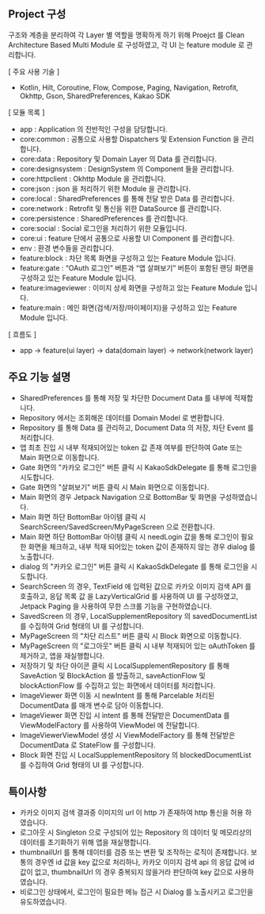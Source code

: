 ## Project 구성
구조와 계층을 분리하여 각 Layer 별 역할을 명확하게 하기 위해 Proejct 를 Clean Architecture Based Multi Module 로 구성하였고, 각 UI 는 feature module 로 관리합니다.

[ 주요 사용 기술 ]
- Kotlin, Hilt, Coroutine, Flow, Compose, Paging, Navigation, Retrofit, Okhttp, Gson, SharedPreferences, Kakao SDK

[ 모듈 목록 ]
- app : Application 의 전반적인 구성을 담당합니다.
- core:common : 공통으로 사용할 Dispatchers 및 Extension Function 을 관리합니다.
- core:data : Repository 및 Domain Layer 의 Data 를 관리합니다.
- core:designsystem : DesignSystem 의 Component 들을 관리합니다.
- core:httpclient : Okhttp Module 을 관리합니다.
- core:json : json 을 처리하기 위한 Module 을 관리합니다.
- core:local : SharedPreferences 를 통해 전달 받은 Data 를 관리합니다.
- core:network : Retrofit 및 통신을 위한 DataSource 를 관리합니다.
- core:persistence : SharedPreferences 를 관리합니다.
- core:social : Social 로그인을 처리하기 위한 모듈입니다.
- core:ui : feature 단에서 공통으로 사용할 UI Component 를 관리합니다.
- env : 환경 변수들을 관리합니다.
- feature:block : 차단 목록 화면을 구성하고 있는 Feature Module 입니다.
- feature:gate : “OAuth 로그인” 버튼과 “앱 살펴보기” 버튼이 포함된 랜딩 화면을 구성하고 있는 Feature Module 입니다.
- feature:imageviewer : 이미지 상세 화면을 구성하고 있는 Feature Module 입니다.
- feature:main : 메인 화면(검색/저장/마이페이지)을 구성하고 있는 Feature Module 입니다.


[ 흐름도 ]
- app -> feature(ui layer) -> data(domain layer) -> network(network layer)


## 주요 기능 설명
- SharedPreferences 를 통해 저장 및 차단한 Document Data 를 내부에 적재합니다.
- Repository 에서는 조회해온 데이터를 Domain Model 로 변환합니다.
- Repository 를 통해 Data 를 관리하고, Document Data 의 저장, 차단 Event 를 처리합니다.
- 앱 최초 진입 시 내부 적재되어있는 token 값 존재 여부를 판단하여 Gate 또는 Main 화면으로 이동합니다.
- Gate 화면의 "카카오 로그인" 버튼 클릭 시 KakaoSdkDelegate 를 통해 로그인을 시도합니다.
- Gate 화면의 "살펴보기" 버튼 클릭 시 Main 화면으로 이동합니다.
- Main 화면의 경우 Jetpack Navigation 으로 BottomBar 및 화면을 구성하였습니다.
- Main 화면 하단 BottomBar 아이템 클릭 시 SearchScreen/SavedScreen/MyPageScreen 으로 전환합니다.
- Main 화면 하단 BottomBar 아이템 클릭 시 needLogin 값을 통해 로그인이 필요한 화면을 체크하고, 내부 적재 되어있는 token 값이 존재하지 않는 경우 dialog 를 노출합니다.
- dialog 의 "카카오 로그인" 버튼 클릭 시 KakaoSdkDelegate 를 통해 로그인을 시도합니다.
- SearchScreen 의 경우, TextField 에 입력된 값으로 카카오 이미지 검색 API 를 호출하고, 응답 목록 값 을 LazyVerticalGrid 를 사용하여 UI 를 구성하였고, Jetpack Paging 을 사용하여 무한 스크롤 기능을 구현하였습니다.
- SavedScreen 의 경우, LocalSupplementRepository 의 savedDocumentList 를 수집하여 Grid 형태의 UI 를 구성합니다.
- MyPageScreen 의 "차단 리스트" 버튼 클릭 시 Block 화면으로 이동합니다.
- MyPageScreen 의 "로그아웃" 버튼 클릭 시 내부 적재되어 있는 oAuthToken 를 제거하고, 앱을 재실행합니다.
- 저장하기 및 차단 아이콘 클릭 시 LocalSupplementRepository 를 통해 SaveAction 및 BlockAction 를 방출하고, saveActionFlow 및 blockActionFlow 를 수집하고 있는 화면에서 데이터를 처리합니다.
- ImageViewer 화면 이동 시 newIntent 를 통해 Parcelable 처리된 DocumentData 를 매개 변수로 담아 이동합니다.
- ImageViewer 화면 진입 시 intent 를 통해 전달받은 DocumentData 를 ViewModelFactory 를 사용하여 ViewModel 에 전달합니다.
- ImageViewerViewModel 생성 시 ViewModelFactory 를 통해 전달받은 DocumentData 로 StateFlow 를 구성합니다.
- Block 화면 진입 시 LocalSupplementRepository 의 blockedDocumentList 를 수집하여 Grid 형태의 UI 를 구성합니다.


## 특이사항
- 카카오 이미지 검색 결과중 이미지의 url 이 http 가 존재하여 http 통신을 허용 하였습니다.
- 로그아웃 시 Singleton 으로 구성되어 있는 Repository 의 데이터 및 메모리상의 데이터를 초기화하기 위해 앱을 재실행합니다.
- thumbnailUrl 를 통해 데이터를 검증 또는 변환 및 조작하는 로직이 존재합니다. 보통의 경우엔 id 값을 key 값으로 처리하나, 카카오 이미지 검색 api 의 응답 값에 id 값이 없고, thumbnailUrl 의 경우 중복되지 않을거라 판단하여 key 값으로 사용하였습니다.
- 비로그인 상태에서, 로그인이 필요한 메뉴 접근 시 Dialog 를 노출시키고 로그인을 유도하였습니다.
